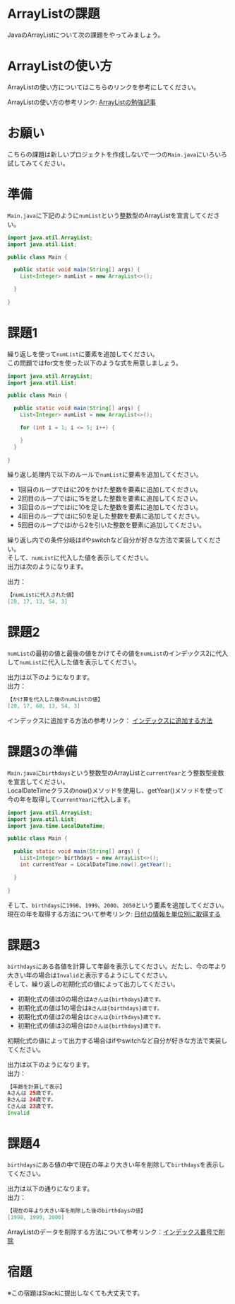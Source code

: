 # ArrayListの課題

JavaのArrayListについて次の課題をやってみましょう。

# ArrayListの使い方

ArrayListの使い方についてはこちらのリンクを参考にしてください。

ArrayListの使い方の参考リンク: [ArrayListの勉強記事]()

# お願い

こちらの課題は新しいプロジェクトを作成しないで一つの`Main.java`にいろいろ試してみてください。

# 準備

`Main.java`に下記のように`numList`という整数型のArrayListを宣言してください。   
 
```java
import java.util.ArrayList;
import java.util.List;

public class Main {

  public static void main(String[] args) {
    List<Integer> numList = new ArrayList<>();

  }
   
}
```

# 課題1

繰り返しを使って`numList`に要素を追加してください。   
この問題ではfor文を使った以下のような式を用意しましょう。

```java
import java.util.ArrayList;
import java.util.List;

public class Main {

  public static void main(String[] args) {
    List<Integer> numList = new ArrayList<>();

    for (int i = 1; i <= 5; i++) {

    }
  }
   
}
```

繰り返し処理内で以下のルールで`numList`に要素を追加してください。   
- 1回目のループではiに20をかけた整数を要素に追加してください。
- 2回目のループではiに15を足した整数を要素に追加してください。
- 3回目のループではiに10を足した整数を要素に追加してください。
- 4回目のループではiに50を足した整数を要素に追加してください。
- 5回目のループではiから2を引いた整数を要素に追加してください。

繰り返し内での条件分岐はifやswitchなど自分が好きな方法で実装してください。   
そして、`numList`に代入した値を表示してください。   
出力は次のようになります。   

出力：

```java
【numListに代入された値】
[20, 17, 13, 54, 3]
```

# 課題2

`numList`の最初の値と最後の値をかけてその値を`numList`のインデックス2に代入して`numList`に代入した値を表示してください。   

出力は以下のようになります。     
出力：

```java
【かけ算を代入した後のnumListの値】
[20, 17, 60, 13, 54, 3]
```

インデックスに追加する方法の参考リンク： [インデックスに追加する方法](https://codechacha.com/ja/java-collections-arraylist-add/#2-1%E3%80%82-arraylistaddint-index%E3%80%81e-e%E3%81%AE%E4%BE%8B)

# 課題3の準備 

`Main.java`に`birthdays`という整数型のArrayListと`currentYear`とう整数型変数を宣言してください。   
LocalDateTimeクラスのnow()メソッドを使用し、getYear()メソッドを使って今の年を取得して`currentYear`に代入します。   

```java
import java.util.ArrayList;
import java.util.List;
import java.time.LocalDateTime;

public class Main {

  public static void main(String[] args) {
    List<Integer> birthdays = new ArrayList<>();
    int currentYear = LocalDateTime.now().getYear();

  }
   
}
```

そして、`birthdays`に`1998`、`1999`、`2000`、`2050`という要素を追加してください。   
現在の年を取得する方法について参考リンク: [日付の情報を単位別に取得する](https://flytech.work/blog/11832/)

# 課題3

`birthdays`にある各値を計算して年齢を表示してください。だたし、今の年より大きい年の場合は`Invalid`と表示するようにしてください。   
そして、繰り返しの初期化式の値によって出力してください。   
- 初期化式の値は0の場合は`Aさんは{birthdays}歳です。`
- 初期化式の値は1の場合は`Bさんは{birthdays}歳です。`
- 初期化式の値は2の場合は`Cさんは{birthdays}歳です。`
- 初期化式の値は3の場合は`Dさんは{birthdays}歳です。`

初期化式の値によって出力する場合はifやswitchなど自分が好きな方法で実装してください。   

出力は以下のようになります。   
出力：

```java
【年齢を計算して表示】
Aさんは 25歳です。
Bさんは 24歳です。
Cさんは 23歳です。
Invalid
```

# 課題4

`birthdays`にある値の中で現在の年より大きい年を削除して`birthdays`を表示してください。   

出力は以下の通りになります。   
出力：

```java
【現在の年より大きい年を削除した後のbirthdaysの値】
[1998, 1999, 2000]
```

ArrayListのデータを削除する方法について参考リンク：[インデックス番号で削除](https://nagablog.info/java-beginner-array-operation/#i-8)

# 宿題

※この宿題はSlackに提出しなくても大丈夫です。

